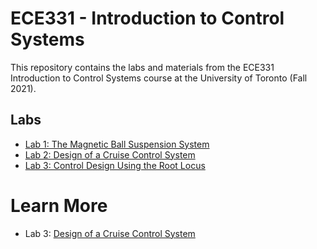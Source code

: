 # ECE331 - Introduction to Control Systems
This repository contains the labs and materials from the ECE331 Introduction to Control Systems course at the University of Toronto (Fall 2021).

## Labs
- [Lab 1: The Magnetic Ball Suspension System](./Lab1)
- [Lab 2: Design of a Cruise Control System](./Lab2)
- [Lab 3: Control Design Using the Root Locus](./Lab3)

# Learn More
- Lab 3: [Design of a Cruise Control System](https://d-uzun.wixsite.com/deniz-uzun/post/design-of-a-cruise-control-system)
